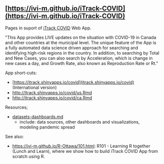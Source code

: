 
## [https://ivi-m.github.io/iTrack-COVID](https://ivi-m.github.io/iTrack-COVID)

Pages in suport of [iTrack COVID](https://gorodnichy.github.io/iTrack-COVID/) Web App.

"This App provides LIVE updates on the situation with COVID-19 in Canada and other countries at the municipal level. The unique feature of the App is a fully automated data science driven approach for searching and identifying high-risk regions in the country. In addition, to searching by Total and New Cases, you can also search by Acceleration, which is change in new cases a day, and Growth Rate, also known as Reproduction Rate or Rt."

App short-cuts: 
- [https://itrack.shinyapps.io/covid](itrack.shinyapps.io/covid) (International version)
- http://itrack.shinyapps.io/covid/us.Rmd
- http://itrack.shinyapps.io/covid/ca.Rmd

 Resources;
- [datasets-dashboards.md](https://github.com/gorodnichy/iTrack-covid/blob/master/datasets-dashboards.md)
  - include:  data sources, other dashboards and visualizations, modeling pandemic spread 
 
 See also: 
 - https://ivi-m.github.io/R-Ottawa/101.html:  R101 - Learning R together (Lunch and Learn), where we show how to  build iTrack COVID App from scratch using R. 
 


